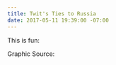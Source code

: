 ```yaml
---
title: Twit's Ties to Russia
date: 2017-05-11 19:39:00 -07:00
---
```


This is fun:

Graphic Source: [](https://swalwell.house.gov/issues/russia-trump-his-administration-s-ties)